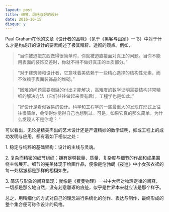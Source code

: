 ```yaml
---
layout: post
title: 细节、风格与好的设计
date: 2016-10-15
disqus: y
---
```


Paul Graham在他的文章《设计者的品味》（见于《黑客与画家》一书）中对于什么才是构成好的设计的要素阐述了极其精辟、透彻的观点。例如，

> “当你被迫把东西做得很简单时，你就被迫直接面对真正的问题。当你不能用表面的装饰交差时，你就不得不做好真正的本质部分。”

> “对于建筑师和设计者，它意味着美依赖于一些精心选择的结构性元素，而不依赖于表面装饰品的堆砌。”

> "困难的问题需要艰巨的付出才能解决，高难度的数学证明需要结构非常精细的解决方法（它们往往做起来很有趣），工程学也是如此。”

> "好设计是看似容易的设计。科学和工程学的一些最重大的发现在形式上往往很简单，会使得你觉得自己也想到过。可是，如果它真的那么简单，为什么发现人不是你呢？ ”

可以看出，无论是精美杰出的艺术设计还是严谨精妙的数学证明，抑或工程上的成功发明与应用，都有着如下相似之处：

1\. 稳定与纯粹的基础架构：设计的主线与灵魂。

2\. 复杂而精密的细节组织：拥有足够数量、质量、复杂度与细节的作品和成果围绕主线展开。细节的完美体现于绘画作品，便像是伦勃朗《夜巡》中小女孩衣裙的每一处褶皱都是那样的栩栩如生。

3\. 简洁与形象的阐释呈现：就像是《费曼物理》一书中大师对物理定律的阐释，一切都是那么地自然，没有刻意雕琢的痕迹，似乎是世界本来就应该是那个样子。

总之，用精细化的方式对自己的理念进行系统化的创作、表达与制作，最终形成的整个集合便可称作设计的风格。
